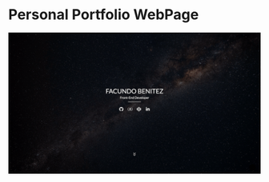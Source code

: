 # Personal Portfolio WebPage
![](https://github.com/facundo-91/facundo-91.github.io/blob/master/screenshot.png)
